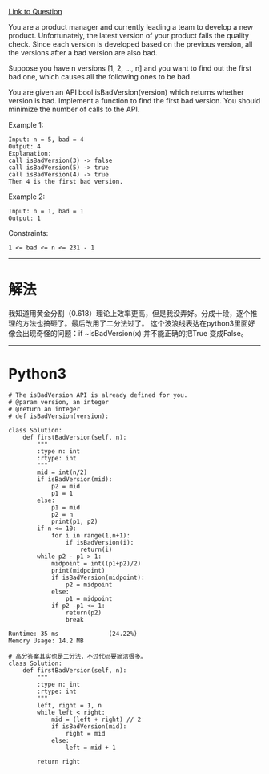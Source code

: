 [Link to Question](https://leetcode.com/explore/interview/card/top-interview-questions-easy/96/sorting-and-searching/774/)

You are a product manager and currently leading a team to develop a new product. Unfortunately, the latest version of your product fails the quality check. Since each version is developed based on the previous version, all the versions after a bad version are also bad.

Suppose you have n versions [1, 2, ..., n] and you want to find out the first bad one, which causes all the following ones to be bad.

You are given an API bool isBadVersion(version) which returns whether version is bad. Implement a function to find the first bad version. You should minimize the number of calls to the API.

 

Example 1:
```
Input: n = 5, bad = 4
Output: 4
Explanation:
call isBadVersion(3) -> false
call isBadVersion(5) -> true
call isBadVersion(4) -> true
Then 4 is the first bad version.
```
Example 2:
```
Input: n = 1, bad = 1
Output: 1
 ```

Constraints:
```
1 <= bad <= n <= 231 - 1
```

-----
# 解法
我知道用黄金分割（0.618）理论上效率更高，但是我没弄好。分成十段，逐个推理的方法也搞砸了。最后改用了二分法过了。
这个波浪线表达在python3里面好像会出现奇怪的问题：if ~isBadVersion(x) 并不能正确的把True 变成False。

-----
# Python3
```python3
# The isBadVersion API is already defined for you.
# @param version, an integer
# @return an integer
# def isBadVersion(version):

class Solution:
    def firstBadVersion(self, n):
        """
        :type n: int
        :rtype: int
        """
        mid = int(n/2)
        if isBadVersion(mid):
            p2 = mid
            p1 = 1
        else:
            p1 = mid
            p2 = n
            print(p1, p2)
        if n <= 10:
            for i in range(1,n+1):
                if isBadVersion(i):
                    return(i)
        while p2 - p1 > 1:
            midpoint = int((p1+p2)/2)
            print(midpoint)
            if isBadVersion(midpoint):
                p2 = midpoint
            else:
                p1 = midpoint
            if p2 -p1 <= 1:
                return(p2)
                break

Runtime: 35 ms              (24.22%)
Memory Usage: 14.2 MB

# 高分答案其实也是二分法，不过代码要简洁很多。
class Solution:
    def firstBadVersion(self, n):
        """
        :type n: int
        :rtype: int
        """
        left, right = 1, n
        while left < right:
            mid = (left + right) // 2
            if isBadVersion(mid):
                right = mid
            else:
                left = mid + 1
        
        return right
```